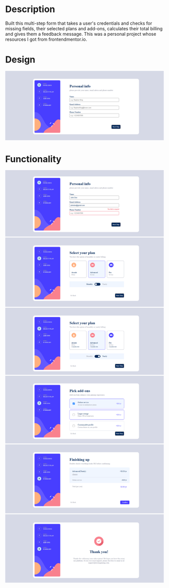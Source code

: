 # Description

Built this multi-step form that takes a user's credentials and checks for missing fields, their selected plans and add-ons, calculates their total billing and gives them a feedback message. This was a personal project whose resources I got from frontendmentor.io.

# Design

<img src="./Assets/images/Screenshot (211).png" alt="">

# Functionality

<img src="./Assets/images/Screenshot (212).png" alt="">

<img src="./Assets/images/Screenshot (213).png" alt="">

<img src="./Assets/images/Screenshot (214).png" alt="">

<img src="./Assets/images/Screenshot (215).png" alt="">

<img src="./Assets//images/Screenshot (216).png" alt="">

<img src="./Assets/images/Screenshot (217).png" alt="">